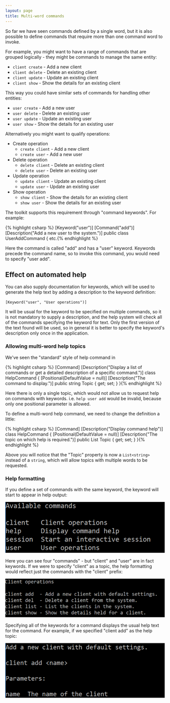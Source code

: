 ```yaml
---
layout: page
title: Multi-word commands
---
```


So far we have seen commands defined by a single word, but it is also possible to define commands that require more than one command word to invoke.

For example, you might want to have a range of commands that are grouped logically - they might be commands to manage the same entity:

* `client create` - Add a new client
* `client delete` - Delete an existing client
* `client update` - Update an existing client
* `client show` - Show the details for an existing client

This way you could have similar sets of commands for handling other entities:

* `user create` - Add a new user
* `user delete` - Delete an existing user
* `user update` - Update an existing user
* `user show` - Show the details for an existing user

Alternatively you might want to qualify operations:

* Create operation
  * `create client` - Add a new client
  * `create user` - Add a new user
* Delete operation
  * `delete client` - Delete an existing client
  * `delete user` - Delete an existing user
* Update operation
  * `update client` - Update an existing client
  * `update user` - Update an existing user
* Show operation
  * `show client` - Show the details for an existing client
  * `show user` - Show the details for an existing user

The toolkit supports this requirement through "command keywords". For example:

{% highlight csharp %}
    [Keyword("user")]
    [Command("add")]
    [Description("Add a new user to the system.")]
    public class UserAddCommand
    {
        etc.{% endhighlight %}

Here the command is called "add" and has a "user" keyword. Keywords precede the command name, so to invoke this command, you would need to specify "user add". 

## Effect on automated help

You can also supply documentation for keywords, which will be used to generate the help text by adding a description to the keyword definition:

`[Keyword("user", "User operations")]`

It will be usual for the keyword to be specified on multiple commands, so it is not mandatory to supply a description, and the help system will check all of the commands specifying the keyword for text. Only the first version of the text found will be used, so in
general it is better to specify the keyword's description only once in the application.

### Allowing multi-word help topics

We've seen the "standard" style of help command in 

{% highlight csharp %}
[Command]
[Description("Display a list of commands or get a detailed description of a specific command.")]
class HelpCommand
{
    [Positional(DefaultValue = null)]
    [Description("The command to display.")]
    public string Topic { get; set; }
}{% endhighlight %}

Here there is only a single topic, which would not allow us to request help on commands with keywords. i.e. `help user add` would be invalid, because only one positional parameter is allowed.

To define a multi-word help command, we need to change the definition a little:

{% highlight csharp %}
[Command]
[Description("Display command help")]
class HelpCommand
{
    [Positional(DefaultValue = null)]
    [Description("The topic on which help is required.")]
    public List<string> Topic { get; set; }
}{% endhighlight %}

Above you will notice that the "Topic" property is now a `List<string>` instead of a `string`, which will allow topics with multiple words to be requested.

### Help formatting

If you define a set of commands with the same keyword, the keyword will start to appear in help output:

<img src="assets/images/keywordhelptopics.png" />

Here you can see four "commands" - but "client" and "user" are in fact keywords. If we were to specify "client" as a topic, the help
formatting would reflect just the commands with the "client" prefix:

<img src="assets/images/clientkeywordhelp.png" />

Specifying all of the keywords for a command displays the usual help text for the command. For example, if we specified "client add" as the help topic:

<img src="assets/images/clientaddhelp.png" />